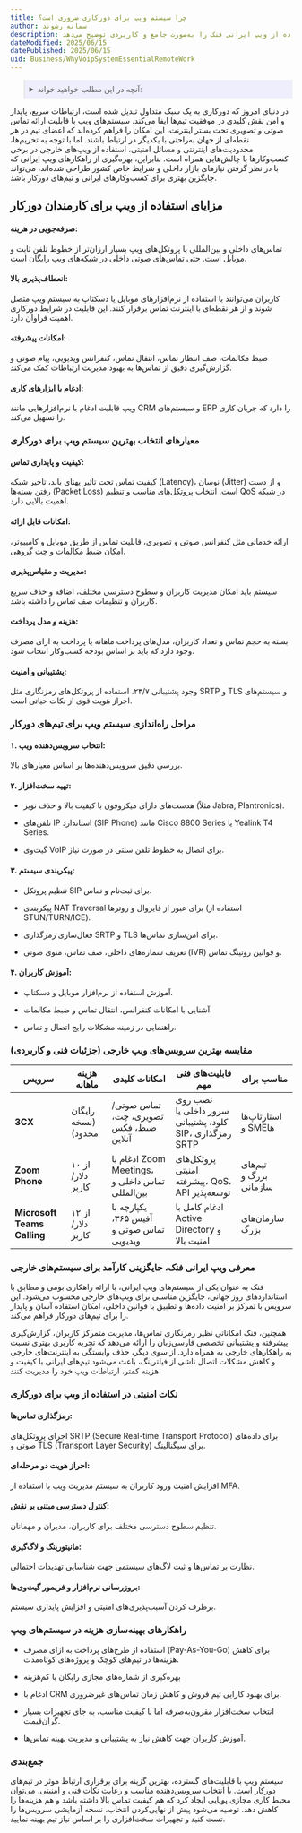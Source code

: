 ```yaml
---
title: چرا سیستم ویپ برای دورکاری ضروری است؟
author: سمانه رشوند
description: سیستم‌های ویپ ابزارهای حیاتی برای تسهیل ارتباطات پایدار و امن در تیم‌های دورکار هستند. این متن مزایا، معیارهای انتخاب، راه‌اندازی، نکات امنیتی و روش‌های بهینه‌سازی هزینه در استفاده از ویپ ایرانی فنک را به‌صورت جامع و کاربردی توضیح می‌دهد.
dateModified: 2025/06/15
datePublished: 2025/06/15
uid: Business/WhyVoipSystemEssentialRemoteWork
---
```


<blockquote style="background-color:#eeeefc; padding:0.5rem">
  <details>
    <summary>آنچه در این مطلب خواهید خواند:</summary>
    <ul>
      <li>مزایای ویپ برای افزایش بهره‌وری کارمندان دورکار</li>
      <li>معیارهای کلیدی در انتخاب بهترین سیستم ویپ برای دورکاری</li>
      <li>راهنمای گام‌به‌گام راه‌اندازی ویپ برای تیم‌های دورکار</li>
      <li>مقایسه تخصصی بهترین سرویس‌های ویپ خارجی از نظر فنی و کاربردی</li>
      <li>ویپ ایرانی فنک: راهکار بومی، امن و کارآمد برای کسب‌وکارهای ایرانی</li>
      <li>اصول امنیتی حیاتی در استفاده از ویپ برای دورکاری</li>
      <li>روش‌های عملی بهینه‌سازی هزینه‌ها در استفاده از ویپ</li>
      <li>جمع‌بندی</li>
    </ul>
  </details>
</blockquote>

در دنیای امروز که دورکاری به یک سبک متداول تبدیل شده است، ارتباطات سریع، پایدار و امن نقش کلیدی در موفقیت تیم‌ها ایفا می‌کند. سیستم‌های ویپ با قابلیت ارائه تماس صوتی و تصویری تحت بستر اینترنت، این امکان را فراهم کرده‌اند که اعضای تیم در هر نقطه‌ای از جهان به‌راحتی با یکدیگر در ارتباط باشند. اما با توجه به تحریم‌ها، محدودیت‌های اینترنتی و مسائل امنیتی، استفاده از ویپ‌های خارجی در برخی کسب‌وکارها با چالش‌هایی همراه است. بنابراین، بهره‌گیری از راهکارهای ویپ ایرانی که با در نظر گرفتن نیازهای بازار داخلی و شرایط خاص کشور طراحی شده‌اند، می‌تواند جایگزین بهتری برای کسب‌وکارهای ایرانی و تیم‌های دورکار باشد.

## مزایای استفاده از ویپ برای کارمندان دورکار

#### صرفه‌جویی در هزینه:
تماس‌های داخلی و بین‌المللی با پروتکل‌های ویپ بسیار ارزان‌تر از خطوط تلفن ثابت و موبایل است. حتی تماس‌های صوتی داخلی در شبکه‌های ویپ رایگان است.

#### انعطاف‌پذیری بالا:
کاربران می‌توانند با استفاده از نرم‌افزارهای موبایل یا دسکتاپ به سیستم ویپ متصل شوند و از هر نقطه‌ای با اینترنت تماس برقرار کنند. این قابلیت در شرایط دورکاری اهمیت فراوان دارد.

#### امکانات پیشرفته:
ضبط مکالمات، صف انتظار تماس، انتقال تماس، کنفرانس ویدیویی، پیام صوتی و گزارش‌گیری دقیق از تماس‌ها به بهبود مدیریت ارتباطات کمک می‌کند.

#### ادغام با ابزارهای کاری:
ویپ قابلیت ادغام با نرم‌افزارهایی مانند CRM و سیستم‌های ERP را دارد که جریان کاری را تسهیل می‌کند.

### معیارهای انتخاب بهترین سیستم ویپ برای دورکاری

#### کیفیت و پایداری تماس:
کیفیت تماس تحت تاثیر پهنای باند، تاخیر شبکه (Latency)، نوسان (Jitter) و از دست رفتن بسته‌ها (Packet Loss) است. انتخاب پروتکل‌های مناسب و تنظیم QoS در شبکه اهمیت بالایی دارد.

#### امکانات قابل ارائه:
ارائه خدماتی مثل کنفرانس صوتی و تصویری، قابلیت تماس از طریق موبایل و کامپیوتر، امکان ضبط مکالمات و چت گروهی.

#### مدیریت و مقیاس‌پذیری:
سیستم باید امکان مدیریت کاربران و سطوح دسترسی مختلف، اضافه و حذف سریع کاربران و تنظیمات صف تماس را داشته باشد.

#### هزینه و مدل پرداخت:
بسته به حجم تماس و تعداد کاربران، مدل‌های پرداخت ماهانه یا پرداخت به ازای مصرف وجود دارد که باید بر اساس بودجه کسب‌وکار انتخاب شود.

#### پشتیبانی و امنیت:
وجود پشتیبانی ۲۴/۷، استفاده از پروتکل‌های رمزنگاری مثل SRTP و TLS و سیستم‌های احراز هویت قوی از نکات حیاتی است.

### مراحل راه‌اندازی سیستم ویپ برای تیم‌های دورکار

#### ۱. انتخاب سرویس‌دهنده ویپ:
بررسی دقیق سرویس‌دهنده‌ها بر اساس معیارهای بالا.

#### ۲. تهیه سخت‌افزار:

- هدست‌های دارای میکروفون با کیفیت بالا و حذف نویز (مثلاً Jabra, Plantronics).

- تلفن‌های IP استاندارد (SIP Phone) مانند Cisco 8800 Series یا Yealink T4 Series.

- گیت‌وی VoIP برای اتصال به خطوط تلفن سنتی در صورت نیاز.

#### ۳. پیکربندی سیستم:

- تنظیم پروتکل SIP برای ثبت‌نام و تماس.

- پیکربندی NAT Traversal برای عبور از فایروال و روترها (استفاده از STUN/TURN/ICE).

- فعال‌سازی رمزگذاری SRTP و TLS برای امن‌سازی تماس‌ها.

- تعریف شماره‌های داخلی، صف تماس، منوی صوتی (IVR) و قوانین روتینگ تماس.

#### ۴. آموزش کاربران:

- آموزش استفاده از نرم‌افزار موبایل و دسکتاپ.

- آشنایی با امکانات کنفرانس، انتقال تماس و ضبط مکالمات.

- راهنمایی در زمینه مشکلات رایج اتصال و تماس.

### مقایسه بهترین سرویس‌های ویپ خارجی (جزئیات فنی و کاربردی)

| سرویس                       | هزینه ماهانه        | امکانات کلیدی                                   | قابلیت‌های فنی مهم                                      | مناسب برای             |
| --------------------------- | ------------------- | ----------------------------------------------- | ------------------------------------------------------- | ---------------------- |
| **3CX**                     | رایگان (نسخه محدود) | تماس صوتی/تصویری، چت، ضبط، فکس آنلاین           | نصب روی سرور داخلی یا کلود، پشتیبانی SIP، رمزگذاری SRTP | استارتاپ‌ها و SMEها    |
| **Zoom Phone**              | از ۱۰ دلار/کاربر    | ادغام با Zoom Meetings، تماس داخلی و بین‌المللی | پروتکل‌های امنیتی پیشرفته، QoS، API توسعه‌پذیر          | تیم‌های بزرگ و سازمانی |
| **Microsoft Teams Calling** | از ۱۲ دلار/کاربر    | یکپارچه با آفیس ۳۶۵، تماس صوتی و ویدیویی        | ادغام کامل با Active Directory و امنیت بالا             | سازمان‌های بزرگ        |

### معرفی ویپ ایرانی فنک، جایگزینی کارآمد برای سیستم‌های خارجی

فنک به عنوان یکی از سیستم‌های ویپ ایرانی، با ارائه راهکاری بومی و مطابق با استانداردهای روز جهانی، جایگزین مناسبی برای ویپ‌های خارجی محسوب می‌شود.
این سرویس با تمرکز بر امنیت داده‌ها و تطبیق با قوانین داخلی، امکان استفاده آسان و پایدار را برای تیم‌های دورکار فراهم می‌کند.

همچنین، فنک امکاناتی نظیر رمزنگاری تماس‌ها، مدیریت متمرکز کاربران، گزارش‌گیری پیشرفته و پشتیبانی تخصصی فارسی‌زبان را ارائه می‌دهد که تجربه کاربری بهتری نسبت به راهکارهای خارجی به همراه دارد. از سوی دیگر، حذف وابستگی به اینترنت‌های خارجی و کاهش مشکلات اتصال ناشی از فیلترینگ، باعث می‌شود تیم‌های ایرانی با کیفیت و هزینه کمتر، ارتباطات ویپ خود را مدیریت کنند.

### نکات امنیتی در استفاده از ویپ برای دورکاری

#### رمزگذاری تماس‌ها:
اجرای پروتکل‌های SRTP (Secure Real-time Transport Protocol) برای داده‌های صوتی و TLS (Transport Layer Security) برای سیگنالینگ.

#### احراز هویت دو مرحله‌ای:
افزایش امنیت ورود کاربران به سیستم مدیریت ویپ با استفاده از MFA.

#### کنترل دسترسی مبتنی بر نقش:
تنظیم سطوح دسترسی مختلف برای کاربران، مدیران و مهمانان.

#### مانیتورینگ و لاگ‌گیری:
نظارت بر تماس‌ها و ثبت لاگ‌های سیستمی جهت شناسایی تهدیدات احتمالی.

#### بروزرسانی نرم‌افزار و فریمور گیت‌وی‌ها:
برطرف کردن آسیب‌پذیری‌های امنیتی و افزایش پایداری سیستم.

### راهکارهای بهینه‌سازی هزینه در سیستم‌های ویپ

- استفاده از طرح‌های پرداخت به ازای مصرف (Pay-As-You-Go) برای کاهش هزینه‌ها در تیم‌های کوچک و پروژه‌های کوتاه‌مدت.

- بهره‌گیری از شماره‌های مجازی رایگان یا کم‌هزینه

- ادغام با CRM برای بهبود کارایی تیم فروش و کاهش زمان تماس‌های غیرضروری.

- انتخاب سخت‌افزار مقرون‌به‌صرفه اما با کیفیت مناسب، به جای تجهیزات بسیار گران‌قیمت.

- آموزش کاربران جهت کاهش نیاز به پشتیبانی و مدیریت بهینه تماس‌ها.

### جمع‌بندی

سیستم ویپ با قابلیت‌های گسترده، بهترین گزینه برای برقراری ارتباط موثر در تیم‌های دورکار است. با انتخاب سرویس‌دهنده مناسب و رعایت نکات فنی و امنیتی، می‌توان محیط کاری مجازی پویایی ایجاد کرد که هم کیفیت تماس بالا داشته باشد و هم هزینه‌ها را کاهش دهد. توصیه می‌شود پیش از نهایی‌کردن انتخاب، نسخه آزمایشی سرویس‌ها را تست کنید و تجهیزات سخت‌افزاری را بر اساس نیاز تیم بهینه نمایید.